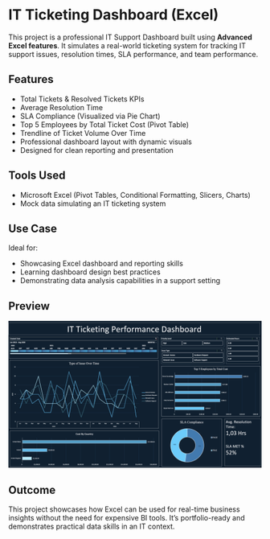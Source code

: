 # IT Ticketing Dashboard (Excel)

This project is a professional IT Support Dashboard built using **Advanced Excel features**. It simulates a real-world ticketing system for tracking IT support issues, resolution times, SLA performance, and team performance.

## Features

- Total Tickets & Resolved Tickets KPIs
- Average Resolution Time
- SLA Compliance (Visualized via Pie Chart)
- Top 5 Employees by Total Ticket Cost (Pivot Table)
- Trendline of Ticket Volume Over Time
- Professional dashboard layout with dynamic visuals
- Designed for clean reporting and presentation

## Tools Used

- Microsoft Excel (Pivot Tables, Conditional Formatting, Slicers, Charts)
- Mock data simulating an IT ticketing system

## Use Case

Ideal for:
- Showcasing Excel dashboard and reporting skills
- Learning dashboard design best practices
- Demonstrating data analysis capabilities in a support setting

## Preview

![Dashboard Screenshot](./screenshot.png)

## Outcome

This project showcases how Excel can be used for real-time business insights without the need for expensive BI tools. It’s portfolio-ready and demonstrates practical data skills in an IT context.

